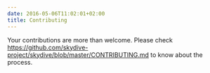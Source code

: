 ```yaml
---
date: 2016-05-06T11:02:01+02:00
title: Contributing
---
```


Your contributions are more than welcome. Please check
https://github.com/skydive-project/skydive/blob/master/CONTRIBUTING.md
to know about the process.
